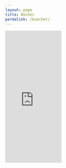 ```yaml
---
layout: page
title: Bücher
permalink: /buecher/
---
```


<iframe width='180' height='420' src='https://leanpub.com/jekyll-schritt-fuer-schritt/embed' frameborder='0' allowtransparency='true'></iframe>
  